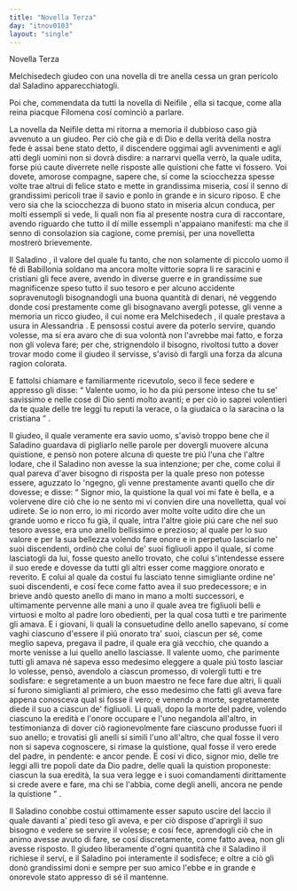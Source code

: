 ```yaml
---
title: "Novella Terza"
day: "itnov0103"
layout: "single"
---
```

<html>
 <head>
 </head>
 <body>
  <div id="nov0103" type="novella" who="filomena">
   <head>
    Novella Terza
   </head>
   <argument>
    <p>
     <milestone id="p01030001"/>
     <name persref="melchisedech" type="person">
      Melchisedech
     </name>
     giudeo con una novella di tre anella cessa un gran pericolo dal
     <name persref="saladino" type="person">
      Saladino
     </name>
     apparecchiatogli.
    </p>
   </argument>
   <div3 type="commentary" who="author">
    <p>
     <milestone id="p01030002"/>
     Poi che, commendata da tutti la novella di
     <name persref="neifile" type="person">
      Neifile
     </name>
     , ella si tacque, come alla reina piacque
     <name persref="filomena" type="person">
      Filomena
     </name>
     cos&iacute; cominci&ograve; a parlare.
    </p>
   </div3>
   <div3 type="commentary" who="filomena">
    <p>
     <milestone id="p01030003"/>
     La novella da
     <name persref="neifile" type="person">
      Neifile
     </name>
     detta mi ritorna a memoria il dubbioso caso gi&agrave; avvenuto a un giudeo. Per ci&ograve; che gi&agrave; e di Dio e della verit&agrave; della nostra fede &egrave; assai bene stato detto, il discendere oggimai agli avvenimenti e agli atti degli uomini non si dovr&agrave; disdire: a narrarvi quella verr&ograve;, la quale udita, forse pi&uacute; caute diverrete nelle risposte alle quistioni che fatte vi fossero.
     <milestone id="p01030004"/>
     Voi dovete, amorose compagne, sapere che, s&iacute; come la sciocchezza spesse volte trae altrui di felice stato e mette in grandissima miseria, cos&iacute; il senno di grandissimi pericoli trae il savio e ponlo in grande e in sicuro riposo.
     <milestone id="p01030005"/>
     E che vero sia che la sciocchezza di buono stato in miseria alcun conduca, per molti essempli si vede, li quali non fia al presente nostra cura di raccontare, avendo riguardo che tutto il d&iacute; mille essempli n'appaiano manifesti: ma che il senno di consolazion sia cagione, come premisi, per una novelletta mostrer&ograve; brievemente.
    </p>
   </div3>
   <p>
    <milestone id="p01030006"/>
    Il
    <name persref="saladino" type="person">
     Saladino
    </name>
    , il valore del quale fu tanto, che non solamente di piccolo uomo il f&eacute; di
    <name placeref="cairo" type="place">
     Babillonia
    </name>
    soldano ma ancora molte vittorie sopra li re saracini e cristiani gli fece avere, avendo in diverse guerre e in grandissime sue magnificenze speso tutto il suo tesoro e per alcuno accidente sopravenutogli bisognandogli una buona quantit&agrave; di denari, n&eacute; veggendo donde cos&iacute; prestamente come gli bisognavano avergli potesse, gli venne a memoria un ricco giudeo, il cui nome era
    <name persref="melchisedech" type="person">
     Melchisedech
    </name>
    , il quale prestava a usura in
    <name placeref="alessandriaeg" type="place">
     Alessandria
    </name>
    .
    <milestone id="p01030007"/>
    E pensossi costui avere da poterlo servire, quando volesse, ma s&iacute; era avaro che di sua volont&agrave; non l'avrebbe mai fatto, e forza non gli voleva fare; per che, strignendolo il bisogno, rivoltosi tutto a dover trovar modo come il giudeo il servisse, s'avis&ograve; di fargli una forza da alcuna ragion colorata.
   </p>
   <p>
    <milestone id="p01030008"/>
    E fattolsi chiamare e familiarmente ricevutolo, seco il fece sedere e appresso gli disse:
    <q direct="unspecified" who="saladino">
     Valente uomo, io ho da pi&uacute; persone inteso che tu se' savissimo e nelle cose di Dio senti molto avanti; e per ci&ograve; io saprei volentieri da te quale delle tre leggi tu reputi la verace, o la giudaica o la saracina o la cristiana
    </q>
    .
   </p>
   <p>
    <milestone id="p01030009"/>
    Il giudeo, il quale veramente era savio uomo, s'avis&ograve; troppo bene che il
    <name persref="saladino" type="person">
     Saladino
    </name>
    guardava di pigliarlo nelle parole per dovergli muovere alcuna quistione, e pens&ograve; non potere alcuna di queste tre pi&uacute; l'una che l'altre lodare, che il
    <name persref="saladino" type="person">
     Saladino
    </name>
    non avesse la sua intenzione; per che, come colui il qual pareva d'aver bisogno di risposta per la quale preso non potesse essere, aguzzato lo 'ngegno, gli venne prestamente avanti quello che dir dovesse; e disse:
    <milestone id="p01030010"/>
    <q direct="unspecified" who="melchisedech">
     Signor mio, la quistione la qual voi mi fate &egrave; bella, e a volervene dire ci&ograve; che io ne sento mi vi convien dire una novelletta, qual voi udirete.
     <milestone id="p01030011"/>
     Se io non erro, io mi ricordo aver molte volte udito dire che un grande uomo e ricco fu gi&agrave;, il quale, intra l'altre gioie pi&uacute; care che nel suo tesoro avesse, era uno anello bellissimo e prezioso; al quale per lo suo valore e per la sua bellezza volendo fare onore e in perpetuo lasciarlo ne' suoi discendenti, ordin&ograve; che colui de' suoi figliuoli appo il quale, s&iacute; come lasciatogli da lui, fosse questo anello trovato, che colui s'intendesse essere il suo erede e dovesse da tutti gli altri esser come maggiore onorato e reverito.
     <milestone id="p01030012"/>
     E colui al quale da costui fu lasciato tenne simigliante ordine ne' suoi discendenti, e cos&iacute; fece come fatto avea il suo predecessore; e in brieve and&ograve; questo anello di mano in mano a molti successori, e ultimamente pervenne alle mani a uno il quale avea tre figliuoli belli e virtuosi e molto al padre loro obedienti, per la qual cosa tutti e tre parimente gli amava.
     <milestone id="p01030013"/>
     E i giovani, li quali la consuetudine dello anello sapevano, s&iacute; come vaghi ciascuno d'essere il pi&uacute; onorato tra' suoi, ciascun per s&eacute;, come meglio sapeva, pregava il padre, il quale era gi&agrave; vecchio, che quando a morte venisse a lui quello anello lasciasse.
     <milestone id="p01030014"/>
     Il valente uomo, che parimente tutti gli amava n&eacute; sapeva esso medesimo eleggere a quale pi&uacute; tosto lasciar lo volesse, pens&ograve;, avendolo a ciascun promesso, di volergli tutti e tre sodisfare: e segretamente a un buon maestro ne fece fare due altri, li quali s&iacute; furono simiglianti al primiero, che esso medesimo che fatti gli aveva fare appena conosceva qual si fosse il vero; e venendo a morte, segretamente diede il suo a ciascun de' figliuoli.
     <milestone id="p01030015"/>
     Li quali, dopo la morte del padre, volendo ciascuno la eredit&agrave; e l'onore occupare e l'uno negandola all'altro, in testimonianza di dover ci&ograve; ragionevolmente fare ciascuno produsse fuori il suo anello; e trovatisi gli anelli s&iacute; simili l'uno all'altro, che qual fosse il vero non si sapeva cognoscere, si rimase la quistione, qual fosse il vero erede del padre, in pendente: e ancor pende.
     <milestone id="p01030016"/>
     E cos&iacute; vi dico, signor mio, delle tre leggi alli tre popoli date da Dio padre, delle quali la quistion proponeste: ciascun la sua eredit&agrave;, la sua vera legge e i suoi comandamenti dirittamente si crede avere e fare, ma chi se l'abbia, come degli anelli, ancora ne pende la quistione
    </q>
    .
   </p>
   <p>
    <milestone id="p01030017"/>
    Il
    <name persref="saladino" type="person">
     Saladino
    </name>
    conobbe costui ottimamente esser saputo uscire del laccio il quale davanti a' piedi teso gli aveva, e per ci&ograve; dispose d'aprirgli il suo bisogno e vedere se servire il volesse; e cos&iacute; fece, aprendogli ci&ograve; che in animo avesse avuto di fare, se cos&iacute; discretamente, come fatto avea, non gli avesse risposto.
    <milestone id="p01030018"/>
    Il giudeo liberamente d'ogni quantit&agrave; che il
    <name persref="saladino" type="person">
     Saladino
    </name>
    il richiese il serv&iacute;, e il
    <name persref="saladino" type="person">
     Saladino
    </name>
    poi interamente il sodisfece; e oltre a ci&ograve; gli don&ograve; grandissimi doni e sempre per suo amico l'ebbe e in grande e onorevole stato appresso di s&eacute; il mantenne.
   </p>
  </div>
 </body>
</html>